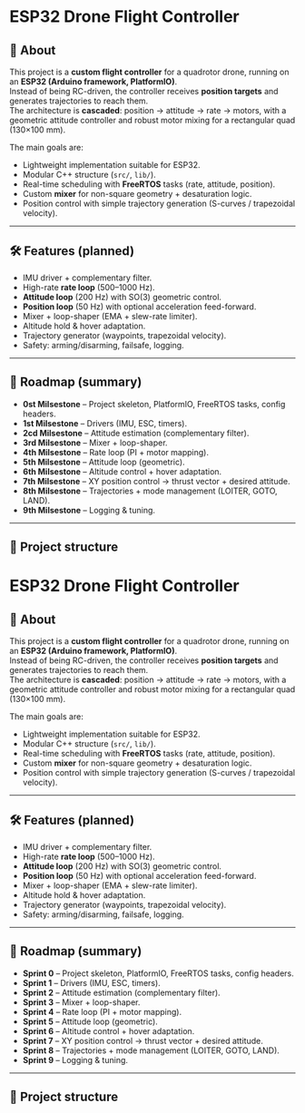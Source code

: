 # ESP32 Drone Flight Controller

## 📌 About
This project is a **custom flight controller** for a quadrotor drone, running on an **ESP32 (Arduino framework, PlatformIO)**.  
Instead of being RC-driven, the controller receives **position targets** and generates trajectories to reach them.  
The architecture is **cascaded**: position → attitude → rate → motors, with a geometric attitude controller and robust motor mixing for a rectangular quad (130×100 mm).

The main goals are:
- Lightweight implementation suitable for ESP32.
- Modular C++ structure (`src/`, `lib/`).
- Real-time scheduling with **FreeRTOS** tasks (rate, attitude, position).
- Custom **mixer** for non-square geometry + desaturation logic.
- Position control with simple trajectory generation (S-curves / trapezoidal velocity).

---

## 🛠 Features (planned)
- IMU driver + complementary filter.
- High-rate **rate loop** (500–1000 Hz).
- **Attitude loop** (200 Hz) with SO(3) geometric control.
- **Position loop** (50 Hz) with optional acceleration feed-forward.
- Mixer + loop-shaper (EMA + slew-rate limiter).
- Altitude hold & hover adaptation.
- Trajectory generator (waypoints, trapezoidal velocity).
- Safety: arming/disarming, failsafe, logging.

---

## 🚀 Roadmap (summary)

- **0st Milsestone** – Project skeleton, PlatformIO, FreeRTOS tasks, config headers.  
- **1st Milsestone** – Drivers (IMU, ESC, timers).  
- **2cd Milsestone** – Attitude estimation (complementary filter).  
- **3rd Milsestone** – Mixer + loop-shaper.  
- **4th Milsestone** – Rate loop (PI + motor mapping).  
- **5th Milsestone** – Attitude loop (geometric).  
- **6th Milsestone** – Altitude control + hover adaptation.  
- **7th Milsestone** – XY position control → thrust vector + desired attitude.  
- **8th Milsestone** – Trajectories + mode management (LOITER, GOTO, LAND).  
- **9th Milsestone** – Logging & tuning.

---

## 📂 Project structure

# ESP32 Drone Flight Controller

## 📌 About
This project is a **custom flight controller** for a quadrotor drone, running on an **ESP32 (Arduino framework, PlatformIO)**.  
Instead of being RC-driven, the controller receives **position targets** and generates trajectories to reach them.  
The architecture is **cascaded**: position → attitude → rate → motors, with a geometric attitude controller and robust motor mixing for a rectangular quad (130×100 mm).

The main goals are:
- Lightweight implementation suitable for ESP32.
- Modular C++ structure (`src/`, `lib/`).
- Real-time scheduling with **FreeRTOS** tasks (rate, attitude, position).
- Custom **mixer** for non-square geometry + desaturation logic.
- Position control with simple trajectory generation (S-curves / trapezoidal velocity).

---

## 🛠 Features (planned)
- IMU driver + complementary filter.
- High-rate **rate loop** (500–1000 Hz).
- **Attitude loop** (200 Hz) with SO(3) geometric control.
- **Position loop** (50 Hz) with optional acceleration feed-forward.
- Mixer + loop-shaper (EMA + slew-rate limiter).
- Altitude hold & hover adaptation.
- Trajectory generator (waypoints, trapezoidal velocity).
- Safety: arming/disarming, failsafe, logging.

---

## 🚀 Roadmap (summary)

- **Sprint 0** – Project skeleton, PlatformIO, FreeRTOS tasks, config headers.  
- **Sprint 1** – Drivers (IMU, ESC, timers).  
- **Sprint 2** – Attitude estimation (complementary filter).  
- **Sprint 3** – Mixer + loop-shaper.  
- **Sprint 4** – Rate loop (PI + motor mapping).  
- **Sprint 5** – Attitude loop (geometric).  
- **Sprint 6** – Altitude control + hover adaptation.  
- **Sprint 7** – XY position control → thrust vector + desired attitude.  
- **Sprint 8** – Trajectories + mode management (LOITER, GOTO, LAND).  
- **Sprint 9** – Logging & tuning.

---

## 📂 Project structure
